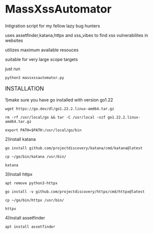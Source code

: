 <h1 style="font-size: 36px;">MassXssAutomator</h1>
<p>Intigration script for my fellow lazy bug hunters</p>
<p>uses assetfinder,katana,httpx and xss_vibes to find xss vulnerabilites in websites
<p>utilizes maximum available resouces </p>
<p>suitable for very large scope targets</p>
<p>just run </p>

<pre><code class="language-bash">python3 massxssautomator.py</code></pre>

  
<p style="font-size: 18px;">INSTALLATION</p>
1)make sure you have go installed with version go1.22
  <pre><code class="language-bash">wget https://go.dev/dl/go1.22.2.linux-amd64.tar.gz</code></pre>
  <pre><code class="language-bash">rm -rf /usr/local/go && tar -C /usr/local -xzf go1.22.2.linux-amd64.tar.gz</code></pre>    
  <pre><code class="language-bash">export PATH=$PATH:/usr/local/go/bin</code></pre>    
2)Install katana
  <pre><code class="language-bash">go install github.com/projectdiscovery/katana/cmd/katana@latest</code></pre>  

  <pre><code class="language-bash">cp ~/go/bin/katana /usr/bin/</code></pre>    
  <pre><code class="language-bash">katana</code></pre>
3)Install httpx
  <pre><code class="language-bash">apt remove python3-httpx</code></pre>
  <pre><code class="language-bash">go install -v github.com/projectdiscovery/httpx/cmd/httpx@latest</code></pre>
  <pre><code class="language-bash">cp ~/go/bin/httpx /usr/bin/</code></pre>
  <pre><code class="language-bash">httpx</code></pre>
4)Install assetfinder
  <pre><code class="language-bash">apt install assetfinder</code></pre>
  
  

  


